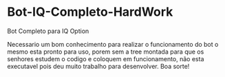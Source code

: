 # Bot-IQ-Completo-HardWork

Bot Completo para IQ Option

Necessario um bom conhecimento para realizar o funcionamento do bot o mesmo esta pronto para uso, porem sem a tree montada para que os senhores estudem o codigo e coloquem em funcionamento, não esta executavel pois deu muito trabalho para desenvolver.
Boa sorte!

